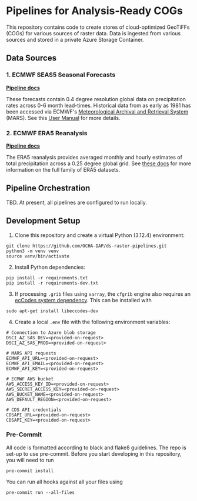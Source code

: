 # Pipelines for Analysis-Ready COGs

This repository contains code to create stores of cloud-optimized GeoTiFFs (COGs) for various sources of raster data. Data is ingested from various sources and stored in a private Azure Storage Container.

## Data Sources

### 1. ECMWF SEAS5 Seasonal Forecasts

**[Pipeline docs](src/seas5/README.md)**

These forecasts contain 0.4 degree resolution global data on precipitation rates across 0-6 month lead-times. Historical data from as early as 1981 has been accessed via ECMWF's [Meteorological Archival and Retrieval System](https://www.ecmwf.int/en/forecasts/access-forecasts/access-archive-datasets) (MARS). See this [User Manual](https://www.ecmwf.int/sites/default/files/medialibrary/2017-10/System5_guide.pdf) for more details.

### 2. ECMWF ERA5 Reanalysis

**[Pipeline docs](src/era5/README.md)**

The ERA5 reanalysis provides averaged monthly and hourly estimates of total precipitation across a 0.25 degree global grid. See [these docs](https://confluence.ecmwf.int/display/CKB/The+family+of+ERA5+datasets) for more information on the full family of ERA5 datasets.

## Pipeline Orchestration

TBD. At present, all pipelines are configured to run locally.


## Development Setup

1. Clone this repository and create a virtual Python (3.12.4) environment:

```
git clone https://github.com/OCHA-DAP/ds-raster-pipelines.git
python3 -m venv venv
source venv/bin/activate
```

2. Install Python dependencies:

```
pip install -r requirements.txt
pip install -r requirements-dev.txt
```

3. If processing `.grib` files using `xarray`, the `cfgrib` engine also requires an [ecCodes system dependency](https://confluence.ecmwf.int/display/ECC/ecCodes+installation). This can be installed with

```
sudo apt-get install libeccodes-dev
```

4. Create a local `.env` file with the following environment variables:

```
# Connection to Azure blob storage
DSCI_AZ_SAS_DEV=<provided-on-request>
DSCI_AZ_SAS_PROD=<provided-on-request>

# MARS API requests
ECMWF_API_URL=<provided-on-request>
ECMWF_API_EMAIL=<provided-on-request>
ECMWF_API_KEY=<provided-on-request>

# ECMWF AWS bucket
AWS_ACCESS_KEY_ID=<provided-on-request>
AWS_SECRET_ACCESS_KEY=<provided-on-request>
AWS_BUCKET_NAME=<provided-on-request>
AWS_DEFAULT_REGION=<provided-on-request>

# CDS API credentials
CDSAPI_URL=<provided-on-request>
CDSAPI_KEY=<provided-on-request>

```

### Pre-Commit

All code is formatted according to black and flake8 guidelines. The repo is set-up to use pre-commit. Before you start developing in this repository, you will need to run

```
pre-commit install
```

You can run all hooks against all your files using

```
pre-commit run --all-files
```
